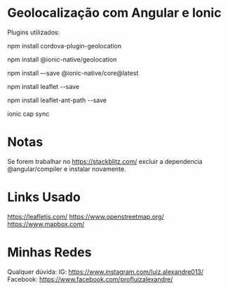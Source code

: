 # Geolocalização com Angular e Ionic

Plugins utilizados:

npm install cordova-plugin-geolocation

npm install @ionic-native/geolocation

npm install –-save @ionic-native/core@latest

npm install leaflet --save

npm install leaflet-ant-path --save

ionic cap sync

# Notas

Se forem trabalhar no https://stackblitz.com/ excluir a dependencia @angular/compiler e instalar novamente.

# Links Usado
https://leafletjs.com/
https://www.openstreetmap.org/
https://www.mapbox.com/


# Minhas Redes
Qualquer dúvida:
IG: https://www.instagram.com/luiz.alexandre013/
Facebook: https://www.facebook.com/profluizalexandre/
